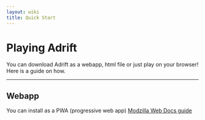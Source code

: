 ```yaml
---
layout: wiki
title: Quick Start
---
```


# Playing Adrift 

You can download Adrift as a webapp, html file or just play on your browser!
Here is a guide on how.

---

## Webapp

You can install as a PWA (progressive web app)
[Modzilla Web Docs guide](https://developer.mozilla.org/en-US/docs/Web/Progressive_web_apps/Guides/Installing)
